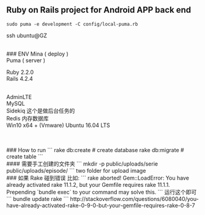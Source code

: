 ## Ruby on Rails project for Android APP back end

```
sudo puma -e development -C config/local-puma.rb 
```

ssh ubuntu@GZ <br/>

<br/>
### ENV
Mina ( deploy )<br/>
Puma ( server ) <br/>

Ruby 2.2.0<br/>
Rails 4.2.4<br/> <br/>

AdminLTE<br/>
MySQL <br/>
Sidekiq  这个是做后台任务的 <br/>
Redis 内存数据库 <br/>
Win10 x64 + (Vmware) Ubuntu 16.04 LTS <br/><br/>


<br/>
### How to run 
```
  rake db:create  # create database
  rake db:migrate  # create table
```
 
<br/>
#### 需要手工创建的文件夹
```
mkdir -p public/uploads/serie public/uploads/episode/ 
```
two folder for upload image


<br/>
### 如果 Rake 碰到错误
比如:
```
rake aborted!
Gem::LoadError: You have already activated rake 11.1.2, but your Gemfile requires rake 11.1.1. Prepending `bundle exec` to your command may solve this.
```
运行这个即可
```
bundle update rake
```
http://stackoverflow.com/questions/6080040/you-have-already-activated-rake-0-9-0-but-your-gemfile-requires-rake-0-8-7


<!--
<br/>
#### 部署
cap production deploy
意思是用 Capistrano 部署, 
production 的意思是部署的环境,  config/deploy/production.rb 就是这里指的
deploy 是部署的意思,  config/deploy.rb 里的 deploy 部分代码
-->




